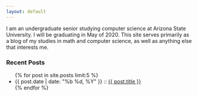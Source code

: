 ```yaml
---
layout: default
---
```


I am an undergraduate senior studying computer science at Arizona State University. I will be 
graduating in May of 2020. This site serves primarily as a blog of my studies in math and 
computer science, as well as anything else that interests me.

### Recent Posts

<ul class="posts">
    {% for post in site.posts limit:5 %}
        <li>
            <span class="post-date">{{ post.date | date: "%b %d, %Y" }}</span>
            ::
            <a class="post-link" href="/math/{{ post.url }}">{{ post.title }}</a>
        </li>
    {% endfor %}
</ul>